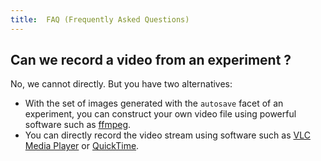 ```yaml
---
title:  FAQ (Frequently Asked Questions)
---
```



[//]: # (concept|video)
## Can we record a video from an experiment ?

No, we cannot directly. But you have two alternatives:
- With the set of images generated with the `autosave` facet of an experiment, you can construct your own video file using powerful software such as [ffmpeg](https://www.ffmpeg.org/).
- You can directly record the video stream using software such as [VLC Media Player](http://www.videolan.org/vlc/index.html) or [QuickTime](http://www.apple.com/quicktime/download/).

